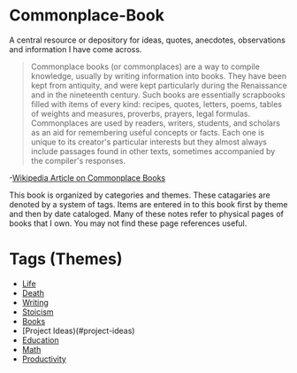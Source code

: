 # Commonplace-Book
A central resource or depository for ideas, quotes, anecdotes, observations and information I have come across.


>Commonplace books (or commonplaces) are a way to compile knowledge, usually by writing information into books. They have been kept from antiquity, and were kept particularly during the Renaissance and in the nineteenth century. Such books are essentially scrapbooks filled with items of every kind: recipes, quotes, letters, poems, tables of weights and measures, proverbs, prayers, legal formulas. Commonplaces are used by readers, writers, students, and scholars as an aid for remembering useful concepts or facts. Each one is unique to its creator's particular interests but they almost always include passages found in other texts, sometimes accompanied by the compiler's responses.

-[Wikipedia Article on Commonplace Books](https://en.wikipedia.org/wiki/Commonplace_book)

This book is organized by categories and themes.  These catagaries are denoted by a system of tags.
Items are entered in to this book first by theme and then by date cataloged.
Many of these notes refer to physical pages of books that I own.  You may not find these page references useful.

Tags (Themes)
=================
* [Life](#life)
* [Death](#death)
* [Writing](#writing)
* [Stoicism](#stoicism)
* [Books](#books)
* [Project Ideas)(#project-ideas)
* [Education](#education)
* [Math](#math)
* [Productivity](#productivity)
